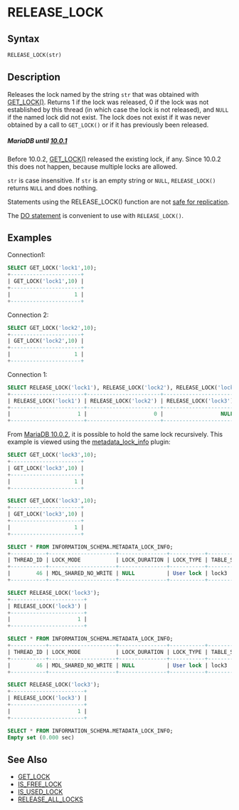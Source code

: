 # RELEASE_LOCK

## Syntax

```sql
RELEASE_LOCK(str)
```

## Description

Releases the lock named by the string `str` that was obtained with [GET_LOCK()](/built-in-functions/secondary-functions/miscellaneous-functions/get_lock). Returns 1 if the lock was released, 0 if the lock was not established by this thread (in which case the lock is not
released), and `NULL` if the named lock did not exist. The lock does not exist if it was never obtained by a call to `GET_LOCK()` or if it has previously been released.

##### MariaDB until [10.0.1](/kb/en/mariadb-1001-release-notes/)

Before 10.0.2, [GET_LOCK()](/built-in-functions/secondary-functions/miscellaneous-functions/get_lock) released the existing lock, if any. Since 10.0.2 this does not happen, because multiple locks are allowed.

`str` is case insensitive. If `str` is an empty string or `NULL`, `RELEASE_LOCK()` returns `NULL` and does nothing.

Statements using the RELEASE_LOCK() function are not [safe for replication](/kb/en/unsafe-statements-for-replication/).

The [DO statement](/sql-statements-structure/sql-statements/stored-routine-statements/do) is convenient to use with `RELEASE_LOCK()`.

## Examples

Connection1:

```sql
SELECT GET_LOCK('lock1',10);
+----------------------+
| GET_LOCK('lock1',10) |
+----------------------+
|                    1 |
+----------------------+
```

Connection 2:

```sql
SELECT GET_LOCK('lock2',10);
+----------------------+
| GET_LOCK('lock2',10) |
+----------------------+
|                    1 |
+----------------------+
```

Connection 1:

```sql
SELECT RELEASE_LOCK('lock1'), RELEASE_LOCK('lock2'), RELEASE_LOCK('lock3');
+-----------------------+-----------------------+-----------------------+
| RELEASE_LOCK('lock1') | RELEASE_LOCK('lock2') | RELEASE_LOCK('lock3') |
+-----------------------+-----------------------+-----------------------+
|                     1 |                     0 |                  NULL |
+-----------------------+-----------------------+-----------------------+
```

From [MariaDB 10.0.2](/kb/en/mariadb-1002-release-notes/), it is possible to hold the same lock recursively. This example is viewed using the [metadata_lock_info](/kb/en/metadata-lock-info/) plugin:

```sql
SELECT GET_LOCK('lock3',10);
+----------------------+
| GET_LOCK('lock3',10) |
+----------------------+
|                    1 |
+----------------------+

SELECT GET_LOCK('lock3',10);
+----------------------+
| GET_LOCK('lock3',10) |
+----------------------+
|                    1 |
+----------------------+

SELECT * FROM INFORMATION_SCHEMA.METADATA_LOCK_INFO;
+-----------+---------------------+---------------+-----------+--------------+------------+
| THREAD_ID | LOCK_MODE           | LOCK_DURATION | LOCK_TYPE | TABLE_SCHEMA | TABLE_NAME |
+-----------+---------------------+---------------+-----------+--------------+------------+
|        46 | MDL_SHARED_NO_WRITE | NULL          | User lock | lock3        |            |
+-----------+---------------------+---------------+-----------+--------------+------------+

SELECT RELEASE_LOCK('lock3');
+-----------------------+
| RELEASE_LOCK('lock3') |
+-----------------------+
|                     1 |
+-----------------------+

SELECT * FROM INFORMATION_SCHEMA.METADATA_LOCK_INFO;
+-----------+---------------------+---------------+-----------+--------------+------------+
| THREAD_ID | LOCK_MODE           | LOCK_DURATION | LOCK_TYPE | TABLE_SCHEMA | TABLE_NAME |
+-----------+---------------------+---------------+-----------+--------------+------------+
|        46 | MDL_SHARED_NO_WRITE | NULL          | User lock | lock3        |            |
+-----------+---------------------+---------------+-----------+--------------+------------+

SELECT RELEASE_LOCK('lock3');
+-----------------------+
| RELEASE_LOCK('lock3') |
+-----------------------+
|                     1 |
+-----------------------+

SELECT * FROM INFORMATION_SCHEMA.METADATA_LOCK_INFO;
Empty set (0.000 sec)
```

## See Also

- [GET_LOCK](/built-in-functions/secondary-functions/miscellaneous-functions/get_lock)
- [IS_FREE_LOCK](/built-in-functions/secondary-functions/miscellaneous-functions/is_free_lock)
- [IS_USED_LOCK](/built-in-functions/secondary-functions/miscellaneous-functions/is_used_lock)
- [RELEASE_ALL_LOCKS](/built-in-functions/secondary-functions/miscellaneous-functions/release_all_locks)